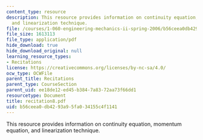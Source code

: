 ```yaml
---
content_type: resource
description: This resource provides information on continuity equation, momentum equation,
  and linearization technique.
file: /courses/1-060-engineering-mechanics-ii-spring-2006/b56ceea0db4293a95fa034155c4f1141_recitation8.pdf
file_size: 1613113
file_type: application/pdf
hide_download: true
hide_download_original: null
learning_resource_types:
- Recitations
license: https://creativecommons.org/licenses/by-nc-sa/4.0/
ocw_type: OCWFile
parent_title: Recitations
parent_type: CourseSection
parent_uid: ee18de12-ed45-b384-7a83-72aa73f66dd1
resourcetype: Document
title: recitation8.pdf
uid: b56ceea0-db42-93a9-5fa0-34155c4f1141
---
```

This resource provides information on continuity equation, momentum equation, and linearization technique.